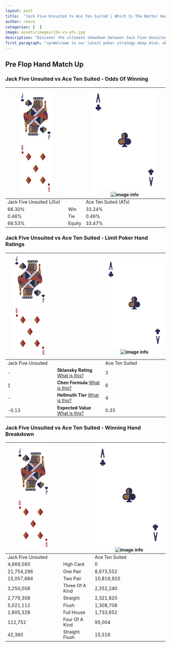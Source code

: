 ```yaml
---
layout: post
title:  "Jack Five Unsuited Vs Ace Ten Suited | Which Is The Better Hand In Poker? A Complete Guide"
author: reece
categories: [  ]
image: assets/images/j5o-vs-ats.jpg
description: "Discover the ultimate showdown between Jack Five Unsuited and Ace Ten Suited in poker! Uncover the odds, strategies, and scenarios where one hand triumphs over the other. Get ready to up your poker game with this thrilling analysis."
first_paragraph: "<p>Welcome to our latest poker strategy deep dive, where we're pitting two distinct hands against each other in a high-stakes showdown: Jack Five Unsuited vs Ace Ten Suited.</p><p>In the dynamic world of poker, every decision counts, and knowing which hand holds the upper hand is key to your success at the table.</p><p>In this article, we'll dissect these two hands, explore the scenarios where one dominates the other, and equip you with the knowledge to make strategic choices that can tip the odds in your favor.</p><p>Get ready to unravel the intriguing dynamics of these poker hands and elevate your game to new heights.</p>"
---
```




[comment]: # (sp0)

## Pre Flop Hand Match Up

<div class="table hand-ratings" markdown="1"> 



### Jack Five Unsuited vs Ace Ten Suited - Odds Of Winning


    
| ![image info](assets/images/hand1/J.png) ![image info](assets/images/hand1/5o.png) |  | ![image info](assets/images/hand2/A.png) ![image info](assets/images/hand2/Ts.png) |
| -------- | -------- | -------- |
| Jack Five Unsuited (J5o) |  | Ace Ten Suited (ATs) |
| 66.30% | Win | 33.24% |
| 0.46% | Tie | 0.46% |
| 66.53% | Equity | 33.47% |




[comment]: # (sp1)



### Jack Five Unsuited vs Ace Ten Suited - Limit Poker Hand Ratings


    
| ![image info](assets/images/hand1/J.png) ![image info](assets/images/hand1/5o.png) |  | ![image info](assets/images/hand2/A.png) ![image info](assets/images/hand2/Ts.png) |
| -------- | -------- | -------- |
| Jack Five Unsuited |  | Ace Ten Suited |
| - | **Sklansky Rating** [What is this?](/sklansky-rating-explained) | 3 |
| 1 | **Chen Formula** [What is this?](/chen-formula-explained) | 6 |
| - | **Hellmuth Tier** [What is this?](/Hellmuth-tier-explained) | 4 |
| -0.13 | **Expected Value** [What is this?](/expected-value-explained) | 0.33 |




[comment]: # (sp2)



### Jack Five Unsuited vs Ace Ten Suited - Winning Hand Breakdown


    
| ![image info](assets/images/hand1/J.png) ![image info](assets/images/hand1/5o.png) |  | ![image info](assets/images/hand2/A.png) ![image info](assets/images/hand2/Ts.png) |
| -------- | -------- | -------- |
| Jack Five Unsuited |  | Ace Ten Suited |
| 4,669,560 | High Card | 0 |
| 21,754,296 | One Pair | 8,673,552 |
| 15,057,684 | Two Pair | 10,816,920 |
| 3,250,008 | Three Of A Kind | 2,352,240 |
| 2,779,308 | Straight | 2,321,820 |
| 5,021,112 | Flush | 1,308,708 |
| 1,805,328 | Full House | 1,733,652 |
| 112,752 | Four Of A Kind | 95,004 |
| 42,360 | Straight Flush | 15,516 |




[comment]: # (sp3)



</div>

[comment]: # (sp4)



[comment]: # (sp5)

